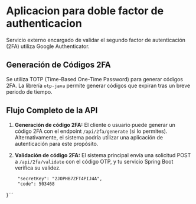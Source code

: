 # Aplicacion para doble factor de authenticacion

Servicio externo encargado de validar el segundo factor de autenticación (2FA) utiliza Google Authenticator.

## Generación de Códigos 2FA

Se utiliza TOTP (Time-Based One-Time Password) para generar códigos 2FA. La librería `otp-java` permite generar códigos que expiran tras un breve periodo de tiempo.

## Flujo Completo de la API

1. **Generación de código 2FA:** El cliente o usuario puede generar un código 2FA con el endpoint `/api/2fa/generate` (si lo permites). Alternativamente, el sistema podría utilizar una aplicación de autenticación para este propósito.

2. **Validación de código 2FA:** El sistema principal envía una solicitud POST a `/api/2fa/validate` con el código OTP, y tu servicio Spring Boot verifica su validez.
   ```{
    "secretKey": "2JOPHB7ZFT4PIJ4A",
    "code": 503468
}```
